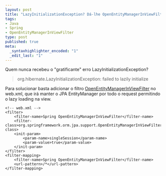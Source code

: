 ```yaml
--- 
layout: post
title: "LazyInitializationException? Dá-lhe OpenEntityManagerInViewFilter"
tags: 
- Java
- Spring
- OpenEntityManagerInViewFilter
type: post
published: true
meta: 
  _syntaxhighlighter_encoded: "1"
  _edit_last: "1"
---
```

Quem nunca recebeu o "gratificante" erro LazyInitializationException?

> org.hibernate.LazyInitializationException: failed to lazily initialize

Para solucionar basta adicionar o filtro [OpenEntityManagerInViewFilter](http://static.springsource.org/spring/docs/2.5.x/api/org/springframework/orm/jpa/support/OpenEntityManagerInViewFilter.html) no web.xml, que irá manter o JPA EntityManager por todo o request permitindo o lazy loading na view.

    <!-- web.xml -->
    <filter>
        <filter-name>Spring OpenEntityManagerInViewFilter</filter-name>
        <filter-class>org.springframework.orm.jpa.support.OpenEntityManagerInViewFilter</filter-class>
        <init-param>
            <param-name>singleSession</param-name>
            <param-value>true</param-value>
        </init-param>
    </filter>
    <filter-mapping>
        <filter-name>Spring OpenEntityManagerInViewFilter</filter-name>
        <url-pattern>/*</url-pattern>
    </filter-mapping>
